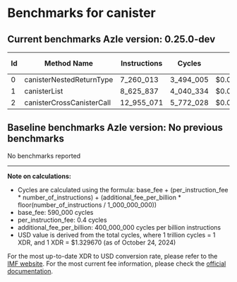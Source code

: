 # Benchmarks for canister

## Current benchmarks Azle version: 0.25.0-dev

| Id  | Method Name               | Instructions | Cycles    | USD           | USD/Million Calls |
| --- | ------------------------- | ------------ | --------- | ------------- | ----------------- |
| 0   | canisterNestedReturnType  | 7_260_013    | 3_494_005 | $0.0000046459 | $4.64             |
| 1   | canisterList              | 8_625_837    | 4_040_334 | $0.0000053723 | $5.37             |
| 2   | canisterCrossCanisterCall | 12_955_071   | 5_772_028 | $0.0000076749 | $7.67             |

## Baseline benchmarks Azle version: No previous benchmarks

No benchmarks reported

---

**Note on calculations:**

-   Cycles are calculated using the formula: base_fee + (per_instruction_fee \* number_of_instructions) + (additional_fee_per_billion \* floor(number_of_instructions / 1_000_000_000))
-   base_fee: 590_000 cycles
-   per_instruction_fee: 0.4 cycles
-   additional_fee_per_billion: 400_000_000 cycles per billion instructions
-   USD value is derived from the total cycles, where 1 trillion cycles = 1 XDR, and 1 XDR = $1.329670 (as of October 24, 2024)

For the most up-to-date XDR to USD conversion rate, please refer to the [IMF website](https://www.imf.org/external/np/fin/data/rms_sdrv.aspx).
For the most current fee information, please check the [official documentation](https://internetcomputer.org/docs/current/developer-docs/gas-cost#execution).
